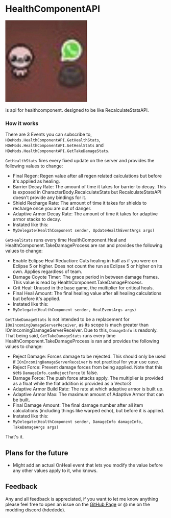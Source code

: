 # HealthComponentAPI

![icon](https://github.com/HDeDeDe/HealthComponentAPI/blob/main/Resources/icon.png?raw=true)

is api for healthcomponent. designed to be like RecalculateStatsAPI.

### How it works
There are 3 Events you can subscribe to, `HDeMods.HealthComponentAPI.GetHealthStats`, `HDeMods.HealthComponentAPI.GetHealStats` and `HDeMods.HealthComponentAPI.GetTakeDamageStats`.

`GetHealthStats` fires every fixed update on the server and provides the following values to change:
- Final Regen: Regen value after all regen related calculations but before it's applied as healing.
- Barrier Decay Rate: The amount of time it takes for barrier to decay. This is exposed in CharacterBody.RecalculateStats but RecalculateStatsAPI doesn't provide any bindings for it.
- Shield Recharge Rate: The amount of time it takes for shields to recharge once you are out of danger.
- Adaptive Armor Decay Rate: The amount of time it takes for adaptive armor stacks to decay.
- Instated like this:
- `MyDelegate(HealthComponent sender, UpdateHealthEventArgs args)`


`GetHealStats` runs every time HealthComponent.Heal and HealthComponent.TakeDamageProcess are ran and provides the following values to change:
- Enable Eclipse Heal Reduction: Cuts healing in half as if you were on Eclipse 5 or higher. Does not count the run as Eclipse 5 or higher on its own. Applies regardless of team.
- Damage Coyote Timer: The grace period in between damage frames. This value is read by HealthComponent.TakeDamageProcess.
- Crit Heal: Unused in the base game, the multiplier for critical heals.
- Final Heal Amount: The final healing value after all healing calculations but before it's applied.
- Instated like this: 
- `MyDelegate(HealthComponent sender, HealEventArgs args)`

`GetTakeDamageStats` Is not intended to be a replacement for `IOnIncomingDamageServerReceiver`, as its scope is much greater than IOnIncomingDamageServerReceiver. Due to this, `DamageInfo` is readonly. That being said, `GetTakeDamageStats` runs every time HealthComponent.TakeDamageProcess is ran and provides the following values to change:
- Reject Damage: Forces damage to be rejected. This should only be used if `IOnIncomingDamageServerReceiver` is not practical for your use case.
- Reject Force: Prevent damage forces from being applied. Note that this sets `DamageInfo.canRejectForce` to false.
- Damage Force: The push force attacks apply. The multiplier is provided as a float while the flat addition is provided as a Vector3
- Adaptive Armor Build Rate: The rate at which adaptive armor is built up.
- Adaptive Armor Max: The maximum amount of Adaptive Armor that can be built.
- Final Damage Amount: The final damage number after all item calculations (including things like warped echo), but before it is applied.
- Instated like this:
- `MyDelegate(HealthComponent sender, DamageInfo damageInfo, TakeDamageArgs args)`

That's it.

## Plans for the future
- Might add an actual OnHeal event that lets you modify the value before any other values apply to it, who knows.

## Feedback
Any and all feedback is appreciated, if you want to let me know anything please feel free to open an issue on the [GitHub Page](https://github.com/HDeDeDe/HealthComponentAPI) or @ me on the modding discord (hdedede).